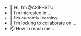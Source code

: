 - 👋 Hi, I’m @ASIFHSTU
- 👀 I’m interested in ...
- 🌱 I’m currently learning ...
- 💞️ I’m looking to collaborate on ...
- 📫 How to reach me ...

<!---
ASIFHSTU/ASIFHSTU is a ✨ special ✨ repository because its `README.md` (this file) appears on your GitHub profile.
You can click the Preview link to take a look at your changes.
--->
